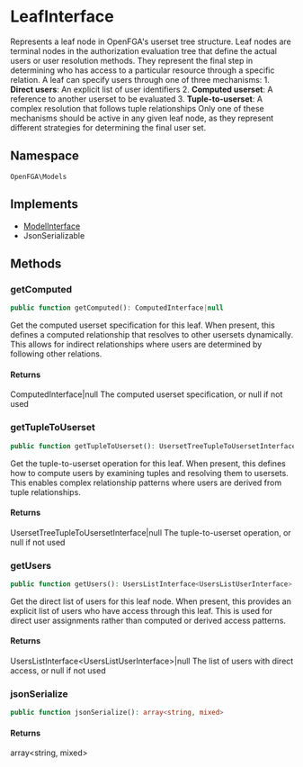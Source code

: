 # LeafInterface

Represents a leaf node in OpenFGA&#039;s userset tree structure. Leaf nodes are terminal nodes in the authorization evaluation tree that define the actual users or user resolution methods. They represent the final step in determining who has access to a particular resource through a specific relation. A leaf can specify users through one of three mechanisms: 1. **Direct users**: An explicit list of user identifiers 2. **Computed userset**: A reference to another userset to be evaluated 3. **Tuple-to-userset**: A complex resolution that follows tuple relationships Only one of these mechanisms should be active in any given leaf node, as they represent different strategies for determining the final user set.

## Namespace
`OpenFGA\Models`

## Implements
* [ModelInterface](ModelInterface.md)
* JsonSerializable



## Methods
### getComputed


```php
public function getComputed(): ComputedInterface|null
```

Get the computed userset specification for this leaf. When present, this defines a computed relationship that resolves to other usersets dynamically. This allows for indirect relationships where users are determined by following other relations.


#### Returns
ComputedInterface&#124;null
 The computed userset specification, or null if not used

### getTupleToUserset


```php
public function getTupleToUserset(): UsersetTreeTupleToUsersetInterface|null
```

Get the tuple-to-userset operation for this leaf. When present, this defines how to compute users by examining tuples and resolving them to usersets. This enables complex relationship patterns where users are derived from tuple relationships.


#### Returns
UsersetTreeTupleToUsersetInterface&#124;null
 The tuple-to-userset operation, or null if not used

### getUsers


```php
public function getUsers(): UsersListInterface<UsersListUserInterface>|null
```

Get the direct list of users for this leaf node. When present, this provides an explicit list of users who have access through this leaf. This is used for direct user assignments rather than computed or derived access patterns.


#### Returns
UsersListInterface&lt;UsersListUserInterface&gt;&#124;null
 The list of users with direct access, or null if not used

### jsonSerialize


```php
public function jsonSerialize(): array<string, mixed>
```



#### Returns
array&lt;string, mixed&gt;

